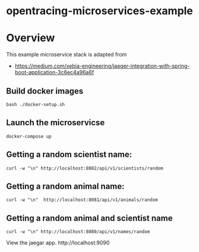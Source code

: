 # opentracing-microservices-example
# Overview
This example microservice stack is adapted from 
- https://medium.com/xebia-engineering/jaeger-integration-with-spring-boot-application-3c6ec4a96a6f

## Build docker images 

`bash ./docker-setup.sh`

## Launch the microservicse

`docker-compose up`

## Getting a random scientist name:

`curl -w "\n" http://localhost:8082/api/v1/scientists/random`

## Getting a random animal name:

`curl -w "\n"  http://localhost:8081/api/v1/animals/random`

## Getting a random animal and scientist name 

`curl -w "\n" http://localhost:8080/api/v1/names/random`

View the jaegar app.
http://localhost:9090
